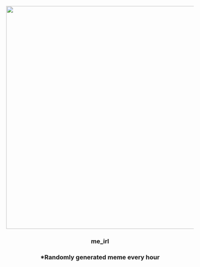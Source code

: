 <p align="center">
        <img src="https://i.redd.it/1e0vx2tfnpy81.jpg" width="600" height="600">
        </p>
        <h3 align="center">me_irl</h3>
        <h3 align="center">*Randomly generated meme every hour</h3>
    